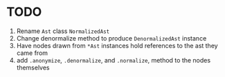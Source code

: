 # TODO

1. Rename `Ast` class `NormalizedAst`
1. Change denormalize method to produce `DenormalizedAst` instance
1. Have nodes drawn from `*Ast` instances hold references to the ast they came from
1. add `.anonymize`, `.denormalize`, and `.normalize`, method to the nodes themselves
